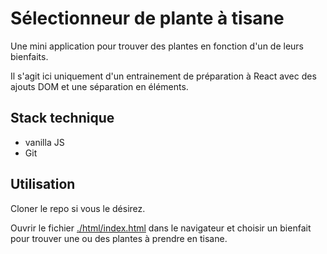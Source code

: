 # Sélectionneur de plante à tisane

Une mini application pour trouver des plantes en fonction d'un de leurs bienfaits.

Il s'agit ici uniquement d'un entrainement de préparation à React avec des ajouts DOM et une séparation en éléments.

## Stack technique

- vanilla JS
- Git

## Utilisation

Cloner le repo si vous le désirez.

Ouvrir le fichier [./html/index.html](./html/index.html) dans le navigateur et choisir un bienfait pour trouver une ou des plantes à prendre en tisane.
